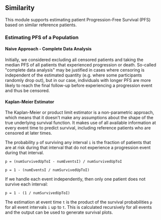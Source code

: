 ## Similarity

This module supports estimating patient Progression-Free Survival (PFS) based on similar reference patients.

### Estimating PFS of a Population

#### Naive Approach - Complete Data Analysis

Initially, we considered excluding all censored patients and taking the median PFS of all patients that experienced
progression or death.
So-called "complete data analysis" may be justified in cases where censoring is independent of the estimated quantity
(e.g. where some participants randomly drop out), but in our case, individuals with longer PFS are more likely to
reach the final follow-up before experiencing a progression event and thus be censored.

#### Kaplan-Meier Estimator

The Kaplan-Meier or product limit estimator is a non-parametric approach, which means that it doesn't make any
assumptions about the shape of the true underlying survival function.
It makes use of all available information at every event time to predict survival, including reference patients who are
censored at later times.

The probability `p` of surviving any interval `i` is the fraction of patients that are at risk during that interval that
do not experience a progression event during that interval.

`p = (numSurvivedUpToI - numEventsI) / numSurvivedUpToI`

`p = 1 - (numEventsI / numSurvivedUpToI)`

If we handle each event independently, then only one patient does not survive each interval:

`p = 1 - (1 / numSurvivedUpToI)`

The estimation at event time `t` is the product of the survival probabilities `p` for all event intervals `i` up to `t`.
This is calculated recursively for all events and the output can be used to generate survival plots.